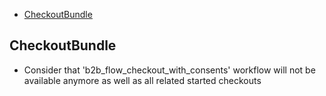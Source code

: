 - [CheckoutBundle](#checkoutbundle)

CheckoutBundle
--------------
* Consider that 'b2b_flow_checkout_with_consents' workflow will not be available anymore as well as all related started checkouts